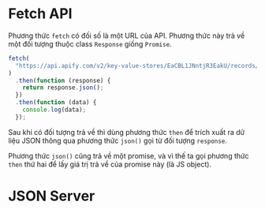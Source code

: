 <link rel='stylesheet' href='../main.css'>

# Fetch API

Phương thức `fetch` có đối số là một URL của API. Phương thức này trả về một đối tượng thuộc class `Response` giống `Promise`.

```js
fetch(
  "https://api.apify.com/v2/key-value-stores/EaCBL1JNntjR3EakU/records/LATEST?disableRedirect=true"
)
  .then(function (response) {
    return response.json();
  })
  .then(function (data) {
    console.log(data);
  });
```

Sau khi có đối tượng trả về thì dùng phương thức `then` để trích xuất ra dữ liệu JSON thông qua phương thức `json()` gọi từ đối tượng `response`.

Phương thức `json()` cũng trả về một promise, và vì thế ta gọi phương thức `then` thứ hai để lấy giá trị trả về của promise này (là JS object).

# JSON Server
